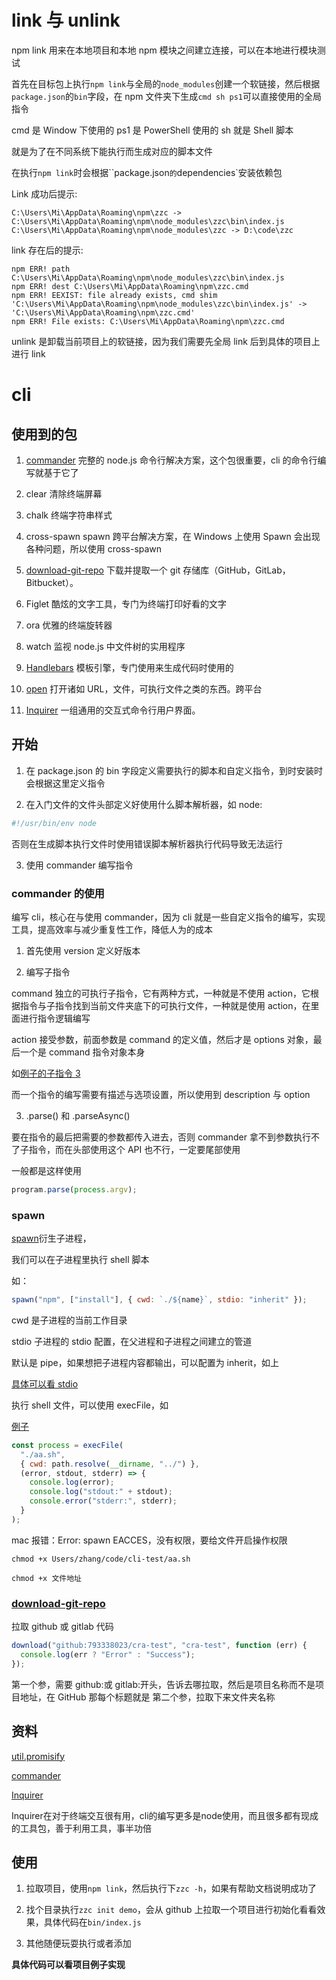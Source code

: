 # link 与 unlink

npm link 用来在本地项目和本地 npm 模块之间建立连接，可以在本地进行模块测试

首先在目标包上执行`npm link`与全局的`node_modules`创建一个软链接，然后根据`package.json`的`bin`字段，在 npm 文件夹下生成`cmd sh ps1`可以直接使用的全局指令

cmd 是 Window 下使用的
ps1 是 PowerShell 使用的
sh 就是 Shell 脚本

就是为了在不同系统下能执行而生成对应的脚本文件

在执行`npm link`时会根据``package.json`的`dependencies`安装依赖包

Link 成功后提示:

```
C:\Users\Mi\AppData\Roaming\npm\zzc -> C:\Users\Mi\AppData\Roaming\npm\node_modules\zzc\bin\index.js
C:\Users\Mi\AppData\Roaming\npm\node_modules\zzc -> D:\code\zzc

```

link 存在后的提示:

```
npm ERR! path C:\Users\Mi\AppData\Roaming\npm\node_modules\zzc\bin\index.js
npm ERR! dest C:\Users\Mi\AppData\Roaming\npm\zzc.cmd
npm ERR! EEXIST: file already exists, cmd shim 'C:\Users\Mi\AppData\Roaming\npm\node_modules\zzc\bin\index.js' -> 'C:\Users\Mi\AppData\Roaming\npm\zzc.cmd'
npm ERR! File exists: C:\Users\Mi\AppData\Roaming\npm\zzc.cmd
```

unlink 是卸载当前项目上的软链接，因为我们需要先全局 link 后到具体的项目上进行 link

# cli

## 使用到的包

1. [commander](https://github.com/tj/commander.js/blob/master/Readme_zh-CN.md) 完整的 node.js 命令行解决方案，这个包很重要，cli 的命令行编写就基于它了

2. clear 清除终端屏幕

3. chalk 终端字符串样式

4. cross-spawn spawn 跨平台解决方案，在 Windows 上使用 Spawn 会出现各种问题，所以使用 cross-spawn

5. [download-git-repo](https://www.npmjs.com/package/download-git-repo) 下载并提取一个 git 存储库（GitHub，GitLab，Bitbucket）。

6. Figlet 酷炫的文字工具，专门为终端打印好看的文字

7. ora 优雅的终端旋转器

8. watch 监视 node.js 中文件树的实用程序

9. [Handlebars](https://www.npmjs.com/package/handlebars) 模板引擎，专门使用来生成代码时使用的

10. [open](https://www.npmjs.com/package/open) 打开诸如 URL，文件，可执行文件之类的东西。跨平台

11. [Inquirer](https://github.com/SBoudrias/Inquirer.js) 一组通用的交互式命令行用户界面。

## 开始

1. 在 package.json 的 bin 字段定义需要执行的脚本和自定义指令，到时安装时会根据这里定义指令

2. 在入门文件的文件头部定义好使用什么脚本解析器，如 node:

```bash
#!/usr/bin/env node
```

否则在生成脚本执行文件时使用错误脚本解析器执行代码导致无法运行

3. 使用 commander 编写指令

### commander 的使用

编写 cli，核心在与使用 commander，因为 cli 就是一些自定义指令的编写，实现工具，提高效率与减少重复性工作，降低人为的成本

1. 首先使用 version 定义好版本

2. 编写子指令

command 独立的可执行子指令，它有两种方式，一种就是不使用 action，它根据指令与子指令找到当前文件夹底下的可执行文件，一种就是使用 action，在里面进行指令逻辑编写

action 接受参数，前面参数是 command 的定义值，然后才是 options 对象，最后一个是 command 指令对象本身

如[例子的子指令 3](./bin/index.js)

而一个指令的编写需要有描述与选项设置，所以使用到 description 与 option

3. .parse() 和 .parseAsync()

要在指令的最后把需要的参数都传入进去，否则 commander 拿不到参数执行不了子指令，而在头部使用这个 API 也不行，一定要尾部使用

一般都是这样使用

```js
program.parse(process.argv);
```

### spawn

[spawn](http://nodejs.cn/api/child_process.html#child_process_child_process_spawn_command_args_options)衍生子进程，

我们可以在子进程里执行 shell 脚本

如：

```js
spawn("npm", ["install"], { cwd: `./${name}`, stdio: "inherit" });
```

cwd 是子进程的当前工作目录

stdio 子进程的 stdio 配置，在父进程和子进程之间建立的管道

默认是 pipe，如果想把子进程内容都输出，可以配置为 inherit，如上

[具体可以看 stdio](http://nodejs.cn/api/child_process.html#child_process_options_stdio)

执行 shell 文件，可以使用 execFile，如

[例子](./lib/shell.js)

```js
const process = execFile(
  "./aa.sh",
  { cwd: path.resolve(__dirname, "../") },
  (error, stdout, stderr) => {
    console.log(error);
    console.log("stdout:" + stdout);
    console.error("stderr:", stderr);
  }
);
```

mac 报错：Error: spawn EACCES，没有权限，要给文件开启操作权限

```
chmod +x Users/zhang/code/cli-test/aa.sh

chmod +x 文件地址
```

### [download-git-repo](download-git-repo)

拉取 github 或 gitlab 代码

```js
download("github:793338023/cra-test", "cra-test", function (err) {
  console.log(err ? "Error" : "Success");
});
```

第一个参，需要 github:或 gitlab:开头，告诉去哪拉取，然后是项目名称而不是项目地址，在 GitHub 那每个标题就是
第二个参，拉取下来文件夹名称

## 资料

[util.promisify](https://www.jb51.net/article/115967.htm)

[commander](https://github.com/tj/commander.js/blob/master/Readme_zh-CN.md#%E7%8B%AC%E7%AB%8B%E7%9A%84%E5%8F%AF%E6%89%A7%E8%A1%8C%EF%BC%88%E5%AD%90%EF%BC%89%E5%91%BD%E4%BB%A4)

[Inquirer](https://segmentfault.com/a/1190000037629594)

Inquirer在对于终端交互很有用，cli的编写更多是node使用，而且很多都有现成的工具包，善于利用工具，事半功倍

## 使用

1. 拉取项目，使用`npm link`，然后执行下`zzc -h`，如果有帮助文档说明成功了
2. 找个目录执行`zzc init demo`，会从 github 上拉取一个项目进行初始化看看效果，具体代码在`bin/index.js`

3. 其他随便玩耍执行或者添加

**具体代码可以看项目例子实现**
